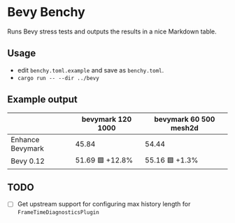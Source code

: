 # Bevy Benchy

Runs Bevy stress tests and outputs the results in a nice Markdown table.

## Usage

- edit `benchy.toml.example` and save as `benchy.toml`.
- `cargo run -- --dir ../bevy`

## Example output

||bevymark 120 1000|bevymark 60 500 mesh2d|
|-|-|-|
|Enhance Bevymark|45.84|54.44|
|Bevy 0.12|51.69 🟩 +12.8%|55.16 🟩 +1.3%|

## TODO

- [ ] Get upstream support for configuring max history length for `FrameTimeDiagnosticsPlugin`
